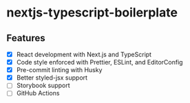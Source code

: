 # nextjs-typescript-boilerplate

## Features

-   [x] React development with Next.js and TypeScript
-   [x] Code style enforced with Prettier, ESLint, and EditorConfig
-   [x] Pre-commit linting with Husky
-   [x] Better styled-jsx support
-   [ ] Storybook support
-   [ ] GitHub Actions
